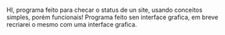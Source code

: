 HI, programa feito para checar o status de un site, usando conceitos simples, porém funcionais!
Programa feito sen interface grafica, em breve recriarei o mesmo com uma interface grafica. 
